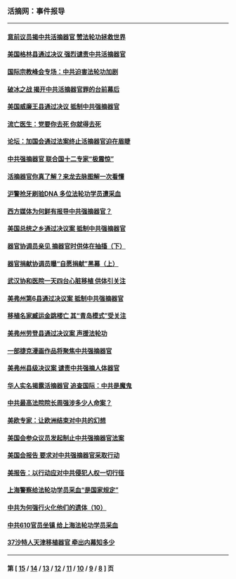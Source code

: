 ### 活摘网：事件报导
---
#### [意前议员揭中共活摘器官 赞法轮功拯救世界](../../pages/nf5877/n13203445.md?09020430) 
#### [美国格林县通过决议 强烈谴责中共活摘器官](../../pages/nf5877/n13119367.md?09020430) 
#### [国际宗教峰会专场：中共迫害法轮功加剧](../../pages/nf5877/n13088279.md?09020430) 
#### [破冰之战 揭开中共活摘器官罪的台前幕后](../../pages/nf5877/n13082457.md?09020430) 
#### [美国威廉王县通过决议 抵制中共强摘器官](../../pages/nf5877/n13056521.md?09020430) 
#### [流亡医生：党要你去死 你就得去死](../../pages/nf5877/n13052835.md?09020430) 
#### [论坛：加国会通过法案终止活摘器官迫在眉睫](../../pages/nf5877/n13029839.md?09020430) 
#### [中共强摘器官 联合国十二专家“极震惊”](../../pages/nf5877/n13024313.md?09020430) 
#### [活摘器官你真了解？来龙去脉图解一次看懂](../../pages/nf5877/n13013820.md?09020430) 
#### [沪警抢牙刷验DNA 多位法轮功学员遭采血](../../pages/nf5877/n12969218.md?09020430) 
#### [西方媒体为何鲜有报导中共强摘器官？](../../pages/nf5877/n12932034.md?09020430) 
#### [美国总统之乡通过决议案 抵制中共强摘器官](../../pages/nf5877/n12908242.md?09020430) 
#### [器官协调员亲见 摘器官时供体在抽搐（下）](../../pages/nf5877/n12898622.md?09020430) 
#### [器官捐献协调员曝“自愿捐献”黑幕（上）](../../pages/nf5877/n12878830.md?09020430) 
#### [武汉协和医院一天四台心脏移植 供体引关注](../../pages/nf5877/n12863175.md?09020430) 
#### [美弗州第6县通过决议案 抵制中共强摘器官](../../pages/nf5877/n12805218.md?09020430) 
#### [移植名家臧运金跳楼亡 其“青岛模式”受关注](../../pages/nf5877/n12803746.md?09020430) 
#### [美弗州劳登县通过决议案 声援法轮功](../../pages/nf5877/n12785715.md?09020430) 
#### [一部捷克漫画作品将聚焦中共强摘器官](../../pages/nf5877/n12785954.md?09020430) 
#### [美弗州县级决议案 谴责中共强摘人体器官](../../pages/nf5877/n12721290.md?09020430) 
#### [华人实名揭露活摘器官 追查国际：中共是魔鬼](../../pages/nf5877/n12691724.md?09020430) 
#### [中共最高法院院长周强涉多少人命案？](../../pages/nf5877/n12678074.md?09020430) 
#### [美欧专家：让欧洲结束对中共的幻想](../../pages/nf5877/n12652921.md?09020430) 
#### [美国会参众议员发起制止中共强摘器官法案](../../pages/nf5877/n12627668.md?09020430) 
#### [美国会报告 要求对中共强摘器官采取行动](../../pages/nf5877/n12448233.md?09020430) 
#### [美报告：以行动应对中共侵犯人权一切行径](../../pages/nf5877/n12443204.md?09020430) 
#### [上海警察给法轮功学员采血“是国家规定”](../../pages/nf5877/n12371027.md?09020430) 
#### [中共为何强行火化他们的遗体（10）](../../pages/nf5877/n12352363.md?09020430) 
#### [中共610官员坐镇 给上海法轮功学员采血](../../pages/nf5877/n12350295.md?09020430) 
#### [37沙特人天津移植器官 牵出内幕知多少](../../pages/nf5877/n12338586.md?09020430) 

---
#### 第 [ [15](./15.md?09020430) / [14](./14.md?09020430) / [13](./13.md?09020430) / [12](./12.md?09020430) / [11](./11.md?09020430) / [10](./10.md?09020430) / [9](./9.md?09020430) / [8](./8.md?09020430) ] 页
